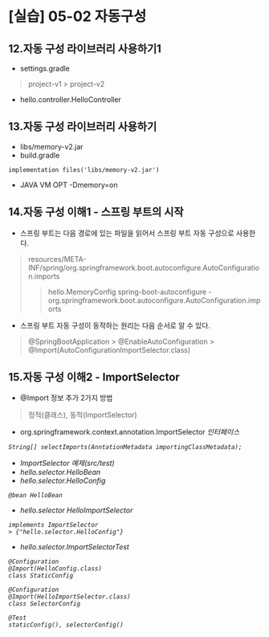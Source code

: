 # [실습] 05-02 자동구성
## 12.자동 구성 라이브러리 사용하기1
- settings.gradle
> project-v1 > project-v2
- hello.controller.HelloController

## 13.자동 구성 라이브러리 사용하기
- libs/memory-v2.jar
- build.gradle
```
implementation files('libs/memory-v2.jar')
```
- JAVA VM OPT -Dmemory=on

## 14.자동 구성 이해1 - 스프링 부트의 시작
- 스프링 부트는 다음 경로에 있는 파일을 읽어서 스프링 부트 자동 구성으로 사용한다.
> resources/META-INF/spring/org.springframework.boot.autoconfigure.AutoConfiguration.imports
>> hello.MemoryConfig
> spring-boot-autoconfigure - org.springframework.boot.autoconfigure.AutoConfiguration.imports
- 스프링 부트 자동 구성이 동작하는 원리는 다음 순서로 알 수 있다.
> @SpringBootApplication > @EnableAutoConfiguration > @Import(AutoConfigurationImportSelector.class)


## 15.자동 구성 이해2 - ImportSelector
- @Import 정보 추가 2가지 방법
> 정적(클래스), 동적(ImportSelector)
- org.springframework.context.annotation.ImportSelector<I> 인터페이스
```
String[] selectImports(AnntationMetadata importingClassMetadata);
```

- ImportSelector 예제(src/test)
- hello.selector.HelloBean
- hello.selector.HelloConfig
```
@bean HelloBean
```
- hello.selector HelloImportSelector
```
implements ImportSelector
> {"hello.selector.HelloConfig"}
```
- hello.selector.ImportSelectorTest
```
@Configuration
@Import(HelloConfig.class)
class StaticConfig

@Configuration
@Import(HelloImportSelector.class)
class SelectorConfig

@Test
staticConfig(), selectorConfig()
```
